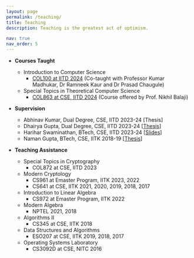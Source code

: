 ```yaml
---
layout: page
permalink: /teaching/
title: Teaching
description: Teaching is the greatest act of optimism.

nav: true
nav_order: 5
---
```

* __Courses Taught__
	* Introduction to Computer Science
		* <a href="https://kumarmadhukar.github.io/courses/col100-summer24/index.html">COL100 at IITD 2024</a> (Co-taught with Professor Kumar Madhukar, Dr Ramneek Kaur and Dr Prasad Chaugule)
	* Special Topics in Theoretical Computer Science
		* <a href="https://sites.google.com/view/nikhilbalaji/holi2024">COL863 at CSE, IITD 2024</a> (Course offered by Prof. Nikhil Balaji)

* __Supervision__
	* Abhinav Kumar, Dual Degree, CSE, IITD 2023-24 [<a>Thesis</a>]
	* Dhairya Gupta, Dual Degree, CSE, IITD 2023-24 [<a href="../assets/pdf/dhairya.pdf">Thesis</a>]
	* Harihar Swaminathan, BTech, CSE, IITD 2023-24 [<a href="../assets/pdf/harihar.pdf">Slides</a>]
	* Naman Gupta, BTech, CSE, IITK 2018-19 [<a href="../assets/pdf/naman.pdf">Thesis</a>]

* __Teaching Assistance__
	* Special Topics in Cryptography
		* COL872 at CSE, IITD 2023
	* Modern Cryptology
		* CS961 at Emaster Program, IITK 2023, 2022
		* CS641 at CSE, IITK 2021, 2020, 2019, 2018, 2017
	* Introduction to Linear Algebra
		* CS972 at Emaster Program, IITK 2022
	* Modern Algebra
		* NPTEL 2021, 2018
	* Algorithms II
		* CS345 at CSE, IITK 2018   
	* Data Structures and Algorithms
		* ESO207 at CSE, IITK 2019, 2018, 2017
	* Operating Systems Laboratory
		* CS3092D at CSE, NITC 2016
